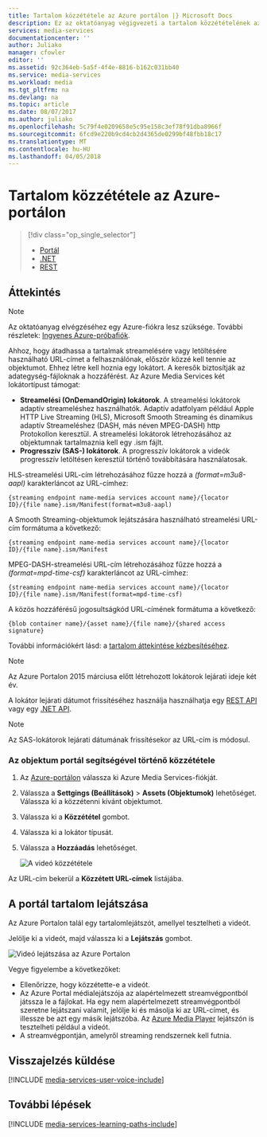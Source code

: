 ```yaml
---
title: Tartalom közzététele az Azure portálon |} Microsoft Docs
description: Ez az oktatóanyag végigvezeti a tartalom közzétételének az Azure portálon.
services: media-services
documentationcenter: ''
author: Juliako
manager: cfowler
editor: ''
ms.assetid: 92c364eb-5a5f-4f4e-8816-b162c031bb40
ms.service: media-services
ms.workload: media
ms.tgt_pltfrm: na
ms.devlang: na
ms.topic: article
ms.date: 08/07/2017
ms.author: juliako
ms.openlocfilehash: 5c79f4e0209658e5c95e158c3ef78f91dba8966f
ms.sourcegitcommit: 6fcd9e220b9cd4cb2d4365de0299bf48fbb18c17
ms.translationtype: MT
ms.contentlocale: hu-HU
ms.lasthandoff: 04/05/2018
---
```

# <a name="publish-content-in-the-azure-portal"></a>Tartalom közzététele az Azure-portálon
> [!div class="op_single_selector"]
> * [Portál](media-services-portal-publish.md)
> * [.NET](media-services-deliver-streaming-content.md)
> * [REST](media-services-rest-deliver-streaming-content.md)
> 
> 

## <a name="overview"></a>Áttekintés
> [!NOTE]
> Az oktatóanyag elvégzéséhez egy Azure-fiókra lesz szüksége. További részletek: [Ingyenes Azure-próbafiók](https://azure.microsoft.com/pricing/free-trial/). 
> 
> 

Ahhoz, hogy átadhassa a tartalmak streamelésére vagy letöltésére használható URL-címet a felhasználónak, először közzé kell tennie az objektumot. Ehhez létre kell hoznia egy lokátort. A keresők biztosítják az adategység-fájloknak a hozzáférést. Az Azure Media Services két lokátortípust támogat: 

* **Streamelési (OnDemandOrigin) lokátorok**. A streamelési lokátorok adaptív streameléshez használhatók. Adaptív adatfolyam például Apple HTTP Live Streaming (HLS), Microsoft Smooth Streaming és dinamikus adaptív Streameléshez (DASH, más néven MPEG-DASH) http Protokollon keresztül. A streamelési lokátorok létrehozásához az objektumnak tartalmaznia kell egy .ism fájlt. 
* **Progresszív (SAS-) lokátorok**. A progresszív lokátorok a videók progresszív letöltésen keresztül történő továbbítására használatosak.

HLS-streamelési URL-cím létrehozásához fűzze hozzá a *(format=m3u8-aapl)* karakterláncot az URL-címhez:

    {streaming endpoint name-media services account name}/{locator ID}/{file name}.ism/Manifest(format=m3u8-aapl)

A Smooth Streaming-objektumok lejátszására használható streamelési URL-cím formátuma a következő:

    {streaming endpoint name-media services account name}/{locator ID}/{file name}.ism/Manifest

MPEG-DASH-streamelési URL-cím létrehozásához fűzze hozzá a *(format=mpd-time-csf)* karakterláncot az URL-címhez:

    {streaming endpoint name-media services account name}/{locator ID}/{file name}.ism/Manifest(format=mpd-time-csf)

A közös hozzáférésű jogosultságkód URL-címének formátuma a következő:

    {blob container name}/{asset name}/{file name}/{shared access signature}

További információkért lásd: a [tartalom áttekintése kézbesítéséhez](media-services-deliver-content-overview.md).

> [!NOTE]
> Az Azure Portalon 2015 márciusa előtt létrehozott lokátorok lejárati ideje két év.  
> 
> 

A lokátor lejárati dátumot frissítéséhez használja használhatja egy [REST API](https://docs.microsoft.com/rest/api/media/operations/locator#update_a_locator) vagy egy [.NET API](http://go.microsoft.com/fwlink/?LinkID=533259). 

> [!NOTE]
> Az SAS-lokátorok lejárati dátumának frissítésekor az URL-cím is módosul.

### <a name="to-use-the-portal-to-publish-an-asset"></a>Az objektum portál segítségével történő közzététele
1. Az [Azure-portálon](https://portal.azure.com/) válassza ki Azure Media Services-fiókját.
2. Válassza a **Settgings (Beállítások)** > **Assets (Objektumok)** lehetőséget. Válassza ki a közzétenni kívánt objektumot.
3. Válassza ki a **Közzététel** gombot.
4. Válassza ki a lokátor típusát.
5. Válassza a **Hozzáadás** lehetőséget.
   
    ![A videó közzététele](./media/media-services-portal-vod-get-started/media-services-publish1.png)

Az URL-cím bekerül a **Közzétett URL-címek** listájába.

## <a name="play-content-in-the-portal"></a>A portál tartalom lejátszása
Az Azure Portalon talál egy tartalomlejátszót, amellyel tesztelheti a videót.

Jelölje ki a videót, majd válassza ki a **Lejátszás** gombot.

![Videó lejátszása az Azure Portalon](./media/media-services-portal-vod-get-started/media-services-play.png)

Vegye figyelembe a következőket:

* Ellenőrizze, hogy közzétette-e a videót.
* Az Azure Portal médialejátszója az alapértelmezett streamvégpontból játssza le a fájlokat. Ha egy nem alapértelmezett streamvégpontból szeretne lejátszani valamit, jelölje ki és másolja ki az URL-címet, és illessze be azt egy másik lejátszóba. Az [Azure Media Player](http://amsplayer.azurewebsites.net/azuremediaplayer.html) lejátszón is tesztelheti például a videót.
* A streamvégpontján, amelyről streaming rendszernek kell futnia.  

## <a name="provide-feedback"></a>Visszajelzés küldése
[!INCLUDE [media-services-user-voice-include](../../includes/media-services-user-voice-include.md)]

## <a name="next-steps"></a>További lépések
[!INCLUDE [media-services-learning-paths-include](../../includes/media-services-learning-paths-include.md)]

